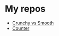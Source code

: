 # My repos

- [Crunchy vs Smooth](https://github.com/abhi3700/sol_contracts_crunchyvssmooth)
- [Counter](https://github.com/abhi3700/sol_contracts_counter)
